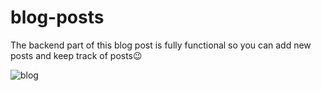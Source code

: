 # blog-posts


The backend part of this blog post is fully functional so you can add new posts and keep track of posts:wink:

![blog](https://user-images.githubusercontent.com/83788662/142361736-a701b1b3-e155-4c9f-9c04-a5ba785da3d8.jpg)
